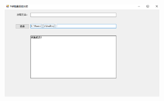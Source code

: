 <div align="center">
  <kbd><img src="https://raw.githubusercontent.com/xxlllq/PDFWaterMarker/main/PDFWater/result.png" width=600 />
    </kbd>
</div>

